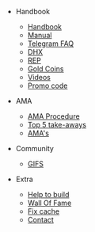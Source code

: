 - Handbook   
    - [Handbook](MDFiles/Handbook/handbook.md)   
    - [Manual](MDFiles/Handbook/manual.md)
    - [Telegram FAQ](MDFiles/Handbook/M2_FAQ.md)
    - [DHX](MDFiles/Handbook/DHX.md)
    - [REP](MDFiles/Handbook/Rep.md)
    - [Gold Coins](MDFiles/Handbook/goldcoins.md)
    - [Videos](MDFiles/Handbook/videos.md)
    - [Promo code](MDFiles/Handbook/promocodes.md)

- AMA
    - [AMA Procedure](MDFiles/AMA/AMA_Procedure.md)
    - [Top 5 take-aways](MDFiles/AMA/AMA_top5.md)
    - [AMA's](MDFiles/AMA/AMA.md)

- Community
    - [GIFS](MDFiles/WallOfFame/gifs.md)

- Extra
    - [Help to build](MDFiles/Contact/contact.md)
    - [Wall Of Fame](MDFiles/WallOfFame/main.md)
    - [Fix cache](MDFiles/Contact/cache.md)
    - [Contact](https://t.me/Dutchdev)


